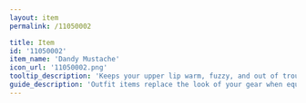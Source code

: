 ```yaml
---
layout: item
permalink: /11050002

title: Item
id: '11050002'
item_name: 'Dandy Mustache'
icon_url: '11050002.png'
tooltip_description: 'Keeps your upper lip warm, fuzzy, and out of trouble.'
guide_description: 'Outfit items replace the look of your gear when equipped.'
---
```


